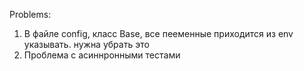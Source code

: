 Problems:
1) В файле config, класс Base, все пееменные приходится из env указывать. нужна убрать это
2) Проблема с асиннронными тестами